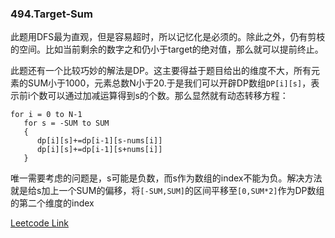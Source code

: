 ### 494.Target-Sum

此题用DFS最为直观，但是容易超时，所以记忆化是必须的。除此之外，仍有剪枝的空间。比如当前剩余的数字之和仍小于target的绝对值，那么就可以提前终止。

此题还有一个比较巧妙的解法是DP。这主要得益于题目给出的维度不大，所有元素的SUM小于1000，元素总数N小于20.于是我们可以开辟DP数组```DP[i][s]```，表示前i个数可以通过加减运算得到s的个数。那么显然就有动态转移方程：
```
for i = 0 to N-1
   for s = -SUM to SUM
   {
      dp[i][s]+=dp[i-1][s-nums[i]]
      dp[i][s]+=dp[i-1][s+nums[i]]
   }
```
唯一需要考虑的问题是，s可能是负数，而s作为数组的index不能为负。解决方法就是给s加上一个SUM的偏移，将```[-SUM,SUM]```的区间平移至```[0,SUM*2]```作为DP数组的第二个维度的index


[Leetcode Link](https://leetcode.com/problems/target-sum)
